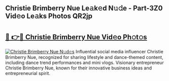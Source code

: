 ## Christie Brimberry Nue Le𝚊k𝚎d N𝚞𝚍e - Part-3Z0 Vid𝚎o Le𝚊ks Photos QR2jp

# <h2><a href="http://fb42545.evod.top/?m=Christie+Brimberry+Nue">🔗 👉🔴 Christie Brimberry Nue Vid𝚎o Ph𝚘t𝚘s</a></h2>

[![Christie Brimberry Nue N𝚞d𝚎s](https://i.imgur.com/8V9OHl7.gif)](http://fb42545.evod.top/?m=Christie+Brimberry+Nue)
Influential social media influencer Christie Brimberry Nue, recognized for sharing lifestyle and dance-themed content, including dance trend performances and mini vlogs. Visionary entrepreneur Christie Brimberry Nue, known for their innovative business ideas and entrepreneurial spirit. 
